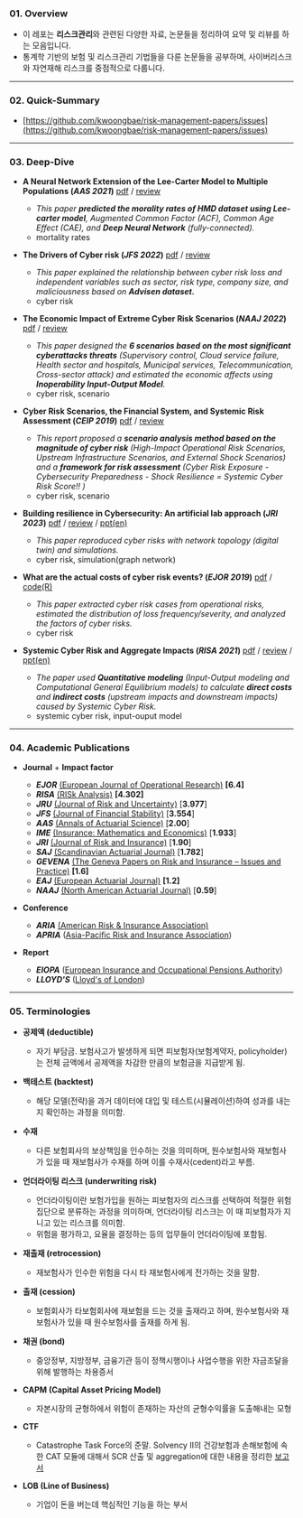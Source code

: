 ### 01. Overview


- 이 레포는 **리스크관리**와 관련된 다양한 자료, 논문들을 정리하여 요약 및 리뷰를 하는 모음입니다.
- 통계학 기반의 보험 및 리스크관리 기법들을 다룬 논문들을 공부하며, 사이버리스크와 자연재해 리스크를 중점적으로 다룹니다. 

---
### 02. Quick-Summary
- [https://github.com/kwoongbae/risk-management-papers/issues](https://github.com/kwoongbae/risk-management-papers/issues)

---
### 03. Deep-Dive

- **A Neural Network Extension of the Lee-Carter Model to Multiple Populations (*AAS 2021*)** [pdf](./Paper/Richman_AAS_2021.pdf) / [review](./Review/Richman_AAS_2021.md)
  
  - *This paper **predicted the morality rates of HMD dataset using Lee-carter model**, Augmented Common Factor (ACF), Common Age Effect (CAE),  and **Deep Neural Network** (fully-connected).*
  - mortality rates
- **The Drivers of Cyber risk (*JFS 2022*)** [pdf](./Paper/Aldasoro_JFS_2022.pdf) / [review](./Review/Aldasoro_et_al_JRS_2022.md)
  - *This paper explained the relationship between cyber risk loss and independent variables such as sector, risk type, company size, and maliciousness based on **Advisen dataset.***
  - cyber risk
- **The Economic Impact of Extreme Cyber Risk Scenarios (*NAAJ 2022*)** [pdf](./Paper/Eling_NAAJ_2022.pdf) / [review](./Review/Eling_NAAJ_2022.md)
  - *This paper designed the **6 scenarios based on the most significant cyberattacks threats** (Supervisory control, Cloud service failure, Health sector and hospitals, Municipal services, Telecommunication, Cross-sector attack) and estimated the economic affects using **Inoperability Input-Output Model**.*
  - cyber risk, scenario
- **Cyber Risk Scenarios, the Financial System, and Systemic Risk Assessment (*CEIP 2019*)** [pdf](./Paper/Kaffenberger_et_al_2019.pdf) / [review](./Review/Kaffenberger_et_al_2019.md) 
  - *This report proposed a **scenario analysis method based on the magnitude of cyber risk** (High-Impact Operational Risk Scenarios, Upstream Infrastructure Scenarios, and External Shock Scenarios) and a **framework for risk assessment** (Cyber Risk Exposure - Cybersecurity Preparedness - Shock Resilience = Systemic Cyber Risk Score!! )*
  - cyber risk, scenario
- **Building resilience in Cybersecurity: An artificial lab approach (*JRI 2023*)** [pdf](./Paper/Awiszus_et_al_JRI_2023.pdf) / [review](./Review/Awiszus_et_al_JRI_2023.md) / [ppt(en)](./Presentation/Seminar_20240125.pdf)
  - *This paper reproduced cyber risks with network topology (digital twin) and simulations.*
  - cyber risk, simulation(graph network)
- **What are the actual costs of cyber risk events? (*EJOR 2019*)** [pdf](./Paper/Eling_EJOR_2019.pdf) / [code(R)](./Code/Eling_et_al_EJOR_2019.r) 
  - *This paper extracted cyber risk cases from operational risks, estimated the distribution of loss frequency/severity, and analyzed the factors of cyber risks.*
  - cyber risk
- **Systemic Cyber Risk and Aggregate Impacts (*RISA 2021*)** [pdf](./Paper/Welburn_RISA_2021.pdf) / [review](./Review/Welburn_RISA_2021.md) / [ppt(en)](./Presentation/Seminar_20240321.pdf)
  - *The paper used **Quantitative modeling** (Input-Output modeling and Computational General Equilibrium models) to calculate **direct costs** and **indirect costs** (upstream impacts and downstream impacts) caused by Systemic Cyber Risk.*
  - systemic cyber risk, input-ouput model

---

### 04. Academic Publications


- **Journal** + **Impact factor**
  - ***EJOR*** [(European Journal of Operational Research)](https://www.sciencedirect.com/journal/european-journal-of-operational-research) **[6.4]**
  - ***RISA*** [(RISk Analysis)](https://onlinelibrary.wiley.com/journal/15396924) **[4.302]**
  - ***JRU*** [(Journal of Risk and Uncertainty)](https://www.springer.com/journal/11166) [**3.977**]
  - ***JFS*** [(Journal of Financial Stability)](https://www.sciencedirect.com/journal/journal-of-financial-stability) [**3.554**]
  - ***AAS*** [(Annals of Actuarial Science)](https://www.cambridge.org/core/journals/annals-of-actuarial-science) [**2.00**]
  - ***IME*** [(Insurance: Mathematics and Economics)]() [**1.933**]
  - ***JRI*** [(Journal of Risk and Insurance)](https://onlinelibrary.wiley.com/journal/15396975) [**1.90**]
  - ***SAJ*** [(Scandinavian Actuarial Journal)](https://www.tandfonline.com/toc/sact20/current) [**1.782**]
  - ***GEVENA*** [(The Geneva Papers on Risk and Insurance – Issues and Practice)](https://www.genevaassociation.org/publications/the-geneva-papers) **[1.6]**
  - ***EAJ*** [(European Actuarial Journal)](https://link.springer.com/journal/13385) **[1.2]**
  - ***NAAJ*** [(North American Actuarial Journal)](https://www.tandfonline.com/toc/uaaj20/current) [**0.59**]
- **Conference**
  - ***ARIA*** [(American Risk & Insurance Association)](https://www.aria.org/)
  - ***APRIA*** ([Asia-Pacific Risk and Insurance Association](https://www.apria.org/))
- **Report**

  - ***EIOPA*** ([European Insurance and Occupational Pensions Authority](https://www.eiopa.europa.eu/index_en))
  - ***LLOYD'S*** ([Lloyd's of London](https://www.lloyds.com/news-and-insights/risk-reports))

---

### 05. Terminologies

- **공제액 (deductible)**
  
  - 자기 부담금. 보험사고가 발생하게 되면 피보험자(보험계약자, policyholder)는 전체 금액에서 공제액을 차감한 만큼의 보험금을 지급받게 됨.
- **백테스트 (backtest)**
  - 해당 모델(전략)을 과거 데이터에 대입 및 테스트(시뮬레이션)하여 성과를 내는지 확인하는 과정을 의미함.
- **수재** 
  - 다른 보험회사의 보상책임을 인수하는 것을 의미하며, 원수보험사와 재보험사가 있을 때 재보험사가 수재를 하며 이를 수재사(cedent)라고 부름.
- **언더라이팅 리스크 (underwriting risk)**
  - 언더라이팅이란 보험가입을 원하는 피보험자의 리스크를 선택하여 적절한 위험집단으로 분류하는 과정을 의미하며, 언더라이팅 리스크는 이 때 피보험자가 지니고 있는 리스크를 의미함.
  - 위험을 평가하고, 요율을 결정하는 등의 업무들이 언더라이팅에 포함됨.
- **재출재 (retrocession)**
  - 재보험사가 인수한 위험을 다시 타 재보험사에게 전가하는 것을 말함.
- **출재 (cession)**
  - 보험회사가 타보험회사에 재보험을 드는 것을 출재라고 하며, 원수보험사와 재보험사가 있을 때 원수보험사를 출재를 하게 됨.
- **채권 (bond)**
  - 중앙정부, 지방정부, 금융기관 등이 정책시행이나 사업수행을 위한 자금조달을 위해 발행하는 차용증서
- **CAPM (Capital Asset Pricing Model)**
  - 자본시장의 균형하에서 위험이 존재하는 자산의 균형수익률을 도출해내는 모형
- **CTF**
  - Catastrophe Task Force의 준말. Solvency II의 건강보험과 손해보험에 속한 CAT 모듈에 대해서 SCR 산출 및 aggregation에 대한 내용을 정리한 [보고서](https://register.eiopa.europa.eu/CEIOPS-Archive/Documents/Reports/CEIOPS-DOC-79-10-CAT-TF-Report.pdf)
- **LOB (Line of Business)**
  - 기업이 돈을 버는데 핵심적인 기능을 하는 부서
